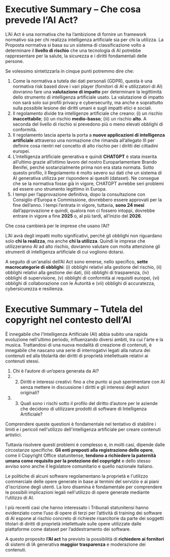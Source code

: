 # Executive Summary – Che cosa prevede l’AI Act?

L’AI Act è una normativa che ha l’ambizione di fornire un framework normativo sia per chi realizza intelligenza artificiale sia per chi la utilizza. La Proposta normativa si basa su un sistema di classificazione volto a determinare il **livello di rischio** che una tecnologia di AI potrebbe rappresentare per la salute, la sicurezza e i diritti fondamentali delle persone.

Se volessimo sintetizzarla in cinque punti potremmo dire che: 

1. Come la normativa a tutela dei dati personali (GDPR), questa è una normativa risk based dove i vari player (fornitori di AI e utilizzatori di AI) dovranno fare una **valutazione di impatto** per determinare la legittimità dello strumento di intelligenza artificiale usato. La valutazione di impatto non sarà solo sui profili privacy e cybersecurity, ma anche e soprattutto sulla possibile lesione dei diritti umani e sugli impatti etici e sociali.
2. Il regolamento divide tra intelligenze artificiale che creano: (i) un rischio **inaccettabile**; (ii) un rischio **medio-basso**; (iii) un rischio **alto**. A seconda del livello di rischio si prevedono più o meno elevati obblighi di conformità.
3. Il regolamento lascia aperta la porta a **nuove applicazioni di intelligenza artificiale** attraverso una normazione che rimanda all’allegato III per definire cosa rientri nel concetto di alto rischio per i diritti dei cittadini europei. 
4. L’intelligenza artificiale generativa e quindi **CHATGPT** è stata inserita all’ultimo grazie all’ottimo lavoro del nostro Europarlamentare Brando Benifei, perché sostanzialmente prima non era stata normata. Sotto questo profilo, il Regolamento è molto severo sui dati che un sistema di AI generativa utilizza per rispondere ai quesiti (dataset). Ne consegue che se la normativa fosse già in vigore, CHATGPT avrebbe seri problemi ad essere uno strumento legittimo in Europa. 
5. I tempi per l’approvazione definitiva, dopo la consultazione con Consiglio d’Europa e Commissione, dovrebbero essere approvati per la fine dell’anno. I tempi l’entrata in vigore, tuttavia, **sono 24 mesi** dall’approvazione e quindi, qualora non ci fossero intoppi, dovrebbe entrare in vigore a fine **2025** o, al più tardi, all’inizio del **2026**. 

Che cosa cambierà per le imprese che usano l’AI? 

L’AI avrà degli impatti molto significativi, perché gli obblighi non riguardano solo **chi la realizza**, ma anche **chi la utilizza**. Quindi le imprese che utilizzeranno AI ad alto rischio, dovranno valutare con molta attenzione gli strumenti di intelligenza artificiale di cui vogliono dotarsi. 

A seguito di un'analisi dell’AI Act sono emerse, nello specifico, **sette macrocategorie di obblighi**: (i) obblighi relativi alla gestione del rischio, (ii) obblighi relativi alla gestione dei dati, (iii) obblighi di trasparenza, (iv) obblighi di supervisione, (v) obblighi di conformità ai requisiti europei, (vi) obblighi di collaborazione con le Autorità e (vii) obblighi di accuratezza, cybersicurezza e resilienza. 

# Executive Summary – Tutela del copyright nel contesto dell’AI

È innegabile che l'Intelligenza Artificiale (AI) abbia subito una rapida evoluzione nell'ultimo periodo, influenzando diversi ambiti, tra cui l'arte e la musica. Trattandosi di una nuova modalità di creazione di contenuti, è innegabile che nascano una serie di interrogativi legati alla natura dei contenuti ed alla titolarità dei diritti di proprietà intellettuale relativi ai contenuti stessi. 

1. Chi è l’autore di un’opera generata da AI? 
2. 2. Diritti e interessi creativi: fino a che punto si può sperimentare con AI senza mettere in discussione i diritti e gli interessi degli autori originali?
3. 3. Quali sono i rischi sotto il profilo del diritto d’autore per le aziende che decidono di utilizzare prodotti di software di Intelligenza Artificiale?

Comprendere queste questioni è fondamentale nel tentativo di stabilire i limiti e i pericoli nell'utilizzo dell'intelligenza artificiale per creare contenuti artistici.

Tuttavia risolvere questi problemi è complesso e, in molti casi, dipende dalle circostanze specifiche. **Gli enti preposti alla registrazione delle opere**, come il Copyright Office statunitense, **tendono a richiedere la paternità umana come requisito per la protezione del copyright** e dello stesso avviso sono anche il legislatore comunitario e quello nazionale italiano.

Le politiche di alcuni software regolamentano la proprietà e l'utilizzo commerciale delle opere generate in base ai termini del servizio e ai piani d'iscrizione degli utenti. La loro disamina è fondamentale per comprendere le possibili implicazioni legali nell'utilizzo di opere generate mediante l’utilizzo di AI.

I più recenti casi che hanno interessato i Tribunali statunitensi hanno evidenziato come l’uso di opere di terzi per l’attività di training dei software di AI espone al rischio concreto di richieste risarcitorie da parte dei soggetti titolari di diritti di proprietà intellettuale sulle opere utilizzate dalle piattaforme come dataset per l’addestramento dei software.

A questo proposito **l’AI act** ha previsto la possibilità di **richiedere ai fornitori** di sistemi di IA generativa **maggior trasparenza** e moderazione dei contenuti. 